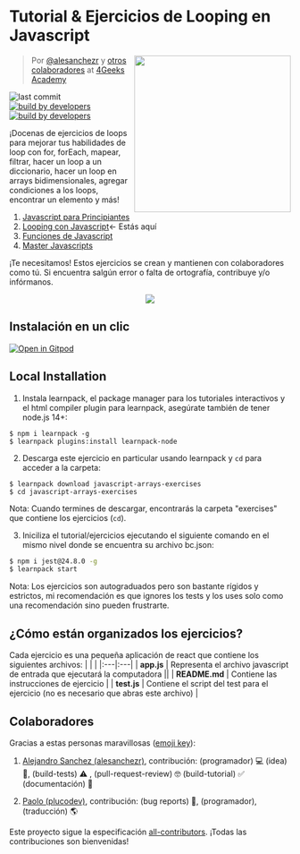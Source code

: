  # Tutorial & Ejercicios de Looping en Javascript 

<a href="https://www.4geeksacademy.co"><img height="280" align="right" src="https://github.com/4GeeksAcademy/javascript-arrays-exercises-tutorial/blob/master/badge-loop.png"></a>

> Por [@alesanchezr](https://twitter.com/alesanchezr) y [otros colaboradores](https://github.com/4GeeksAcademy/javascript-arrays-exercises-tutorial/graphs/contributors) at [4Geeks Academy](https://4geeksacademy.co/)

![last commit](https://img.shields.io/github/last-commit/4geeksacademy/javascript-arrays-exercises-tutorial)
[![build by developers](https://img.shields.io/badge/build_by-Developers-blue)](https://breatheco.de)
[![build by developers](https://img.shields.io/twitter/follow/4geeksacademy?style=social&logo=twitter)](https://twitter.com/4geeksacademy)


¡Docenas de ejercicios de loops para mejorar tus habilidades de loop con for, forEach, mapear, filtrar, hacer un loop a un diccionario, hacer un loop en  arrays bidimensionales, agregar condiciones a los loops, encontrar un elemento y más!

<ol>
  <li><a href="https://github.com/4GeeksAcademy/javascript-beginner-exercises-tutorial">Javascript para Principiantes</a></li>
  <li><a href="https://github.com/4GeeksAcademy/javascript-arrays-exercises-tutorial">Looping con Javascript</a>← Estás aquí</li>
  <li><a href="https://github.com/4GeeksAcademy/javascript-functions-exercises-tutorial">Funciones de Javascript </a></li>
  <li><a href="(https://github.com/4GeeksAcademy/master-javascript-programming-exercises">Master Javascripts</a></li>
</ol>
¡Te necesitamos! Estos ejercicios se crean y mantienen  con colaboradores como tú. Si encuentra salgún error o falta de ortografía, contribuye y/o infórmanos.

<p align="center">
  <img src="https://raw.githubusercontent.com/4GeeksAcademy/react-exercises/master/preview.gif">
</p>

## Instalación en un clic

[![Open in Gitpod](https://gitpod.io/button/open-in-gitpod.svg)](https://gitpod.io#https://github.com/4GeeksAcademy/javascript-arrays-exercises-tutorial.git)


## Local Installation

1. Instala learnpack, el package manager para los tutoriales interactivos y el html compiler plugin para learnpack, asegúrate también de tener node.js 14+:

```
$ npm i learnpack -g
$ learnpack plugins:install learnpack-node
```

2. Descarga este ejercicio en particular usando learnpack y `cd` para acceder a la carpeta:

```
$ learnpack download javascript-arrays-exercises
$ cd javascript-arrays-exercises
```

Nota: Cuando termines de descargar, encontrarás la carpeta "exercises" que contiene los ejercicios (`cd`).

3. Iniciliza el tutorial/ejercicios ejecutando el siguiente comando en el mismo nivel donde se encuentra su archivo bc.json:

```sh
$ npm i jest@24.8.0 -g
$ learnpack start

```
Nota: Los ejercicios son autograduados pero son bastante rígidos y estrictos, mi recomendación es que ignores los tests y los uses solo como una recomendación sino pueden frustrarte.

## ¿Cómo están organizados los ejercicios?

Cada ejercicio es una pequeña aplicación de react que contiene los siguientes archivos:
|    |    |
|:---|:---|
| **app.js** | Representa el archivo javascript de entrada que ejecutará la computadora ||
| **README.md** | Contiene las instrucciones de ejercicio |
| **test.js** | Contiene el script del test para el ejercicio (no es necesario que abras este archivo) |

## Colaboradores
 
Gracias a estas personas maravillosas ([emoji key](https://github.com/kentcdodds/all-contributors#emoji-key)):

1. [Alejandro Sanchez (alesanchezr)](https://github.com/alesanchezr), contribución: (programador) 💻 (idea) 🤔, (build-tests) ⚠️ , (pull-request-review) 🤓 (build-tutorial) ✅ (documentación) 📖

2. [Paolo (plucodev)](https://github.com/plucodev), contribución: (bug reports) 🐛, (programador), (traducción) 🌎

Este proyecto sigue la especificación [all-contributors](https://github.com/kentcdodds/all-contributors). ¡Todas las contribuciones son bienvenidas!